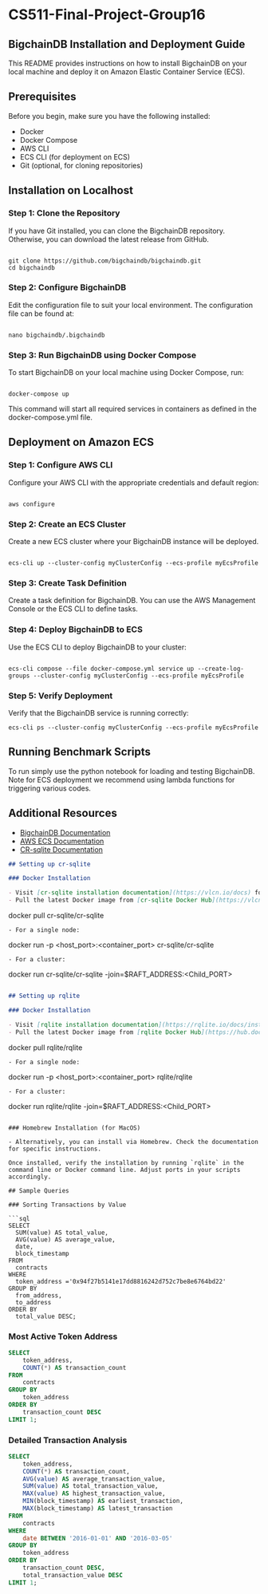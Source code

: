# CS511-Final-Project-Group16

## BigchainDB Installation and Deployment Guide

This README provides instructions on how to install BigchainDB on your local machine and deploy it on Amazon Elastic Container Service (ECS).

## Prerequisites

Before you begin, make sure you have the following installed:
- Docker
- Docker Compose
- AWS CLI
- ECS CLI (for deployment on ECS)
- Git (optional, for cloning repositories)

## Installation on Localhost

### Step 1: Clone the Repository

If you have Git installed, you can clone the BigchainDB repository. Otherwise, you can download the latest release from GitHub.

```

git clone https://github.com/bigchaindb/bigchaindb.git
cd bigchaindb

```

### Step 2: Configure BigchainDB

Edit the configuration file to suit your local environment. The configuration file can be found at:

```

nano bigchaindb/.bigchaindb
```

### Step 3: Run BigchainDB using Docker Compose

To start BigchainDB on your local machine using Docker Compose, run:

```

docker-compose up
```

This command will start all required services in containers as defined in the docker-compose.yml file.

## Deployment on Amazon ECS

### Step 1: Configure AWS CLI
Configure your AWS CLI with the appropriate credentials and default region:

```

aws configure
```

### Step 2: Create an ECS Cluster

Create a new ECS cluster where your BigchainDB instance will be deployed.
```

ecs-cli up --cluster-config myClusterConfig --ecs-profile myEcsProfile
```
### Step 3: Create Task Definition

Create a task definition for BigchainDB. You can use the AWS Management Console or the ECS CLI to define tasks.

### Step 4: Deploy BigchainDB to ECS

Use the ECS CLI to deploy BigchainDB to your cluster:

```

ecs-cli compose --file docker-compose.yml service up --create-log-groups --cluster-config myClusterConfig --ecs-profile myEcsProfile
```

### Step 5: Verify Deployment

Verify that the BigchainDB service is running correctly:

```
ecs-cli ps --cluster-config myClusterConfig --ecs-profile myEcsProfile
```


## Running Benchmark Scripts

To run simply use the python notebook for loading and testing BigchainDB. Note for ECS deployment we recommend using lambda functions for triggering various codes.

## Additional Resources

- [BigchainDB Documentation](https://docs.bigchaindb.com/)
- [AWS ECS Documentation](https://docs.aws.amazon.com/ecs/)
- [CR-sqlite Documentation](https://vlcn.io/docs/)


```markdown
## Setting up cr-sqlite

### Docker Installation

- Visit [cr-sqlite installation documentation](https://vlcn.io/docs) for detailed instructions.
- Pull the latest Docker image from [cr-sqlite Docker Hub](https://vlcn.io/docs/cr-sqlite/installation): 
  ```
  docker pull cr-sqlite/cr-sqlite
  ```
- For a single node:
  ```
  docker run -p <host_port>:<container_port> cr-sqlite/cr-sqlite
  ```
- For a cluster:
  ```
  docker run cr-sqlite/cr-sqlite -join=$RAFT_ADDRESS:<Child_PORT>
  ```
```

```markdown
## Setting up rqlite

### Docker Installation

- Visit [rqlite installation documentation](https://rqlite.io/docs/install-rqlite/) for detailed instructions.
- Pull the latest Docker image from [rqlite Docker Hub](https://hub.docker.com/r/rqlite/rqlite/): 
  ```
  docker pull rqlite/rqlite
  ```
- For a single node:
  ```
  docker run -p <host_port>:<container_port> rqlite/rqlite
  ```
- For a cluster:
  ```
  docker run rqlite/rqlite -join=$RAFT_ADDRESS:<Child_PORT>
  ```

### Homebrew Installation (for MacOS)

- Alternatively, you can install via Homebrew. Check the documentation for specific instructions.

Once installed, verify the installation by running `rqlite` in the command line or Docker command line. Adjust ports in your scripts accordingly.

## Sample Queries

### Sorting Transactions by Value

```sql
SELECT 
    SUM(value) AS total_value,
    AVG(value) AS average_value,
    date,
    block_timestamp 
FROM 
    contracts 
WHERE 
    token_address ='0x94f27b5141e17dd8816242d752c7be8e6764bd22' 
GROUP BY 
    from_address, 
    to_address 
ORDER BY 
    total_value DESC;
```

### Most Active Token Address

```sql
SELECT 
    token_address, 
    COUNT(*) AS transaction_count 
FROM 
    contracts 
GROUP BY 
    token_address 
ORDER BY 
    transaction_count DESC 
LIMIT 1;
```

### Detailed Transaction Analysis

```sql
SELECT 
    token_address, 
    COUNT(*) AS transaction_count, 
    AVG(value) AS average_transaction_value, 
    SUM(value) AS total_transaction_value, 
    MAX(value) AS highest_transaction_value, 
    MIN(block_timestamp) AS earliest_transaction, 
    MAX(block_timestamp) AS latest_transaction 
FROM 
    contracts 
WHERE 
    date BETWEEN '2016-01-01' AND '2016-03-05' 
GROUP BY 
    token_address 
ORDER BY 
    transaction_count DESC, 
    total_transaction_value DESC 
LIMIT 1;
